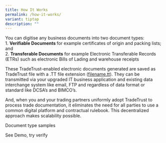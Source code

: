 ```yaml
---
title: How It Works
permalink: /how-it-works/
variant: tiptap
description: ""
---
```

<p>You can digitise any business documents into two document types:
<br>1. <strong>Verifiable Documents&nbsp;</strong>for example certificates
of origin and packing lists; and
<br>2. <strong>Transferable Documents</strong>&nbsp;for example Electronic
Transferable Records (ETRs) such as electronic Bills of Lading and warehouse
receipts</p>
<p>These TradeTrust-enabled electronic documents generated are saved as TradeTrust
file with a .TT file extension (<a href="http://filename.tt" rel="noopener noreferrer nofollow" target="_blank">filename.tt</a>). They can be transmitted via
your upgraded IT business application and existing data interchange system
like email, FTP and regardless of data format or standard like DCSA’s and
BIMCO’s.</p>
<p></p>
<p></p>
<p>And, when you and your trading partners uniformly adopt TradeTrust to
process trade documentation, it eliminates the need for all parties to
use a common digital platform and contractual rulebook. This decentralized
approach makes scalability possible.</p>
<p></p>
<p></p>
<p></p>
<p>Document type samples</p>
<p></p>
<p>See Demo, try verify</p>
<p></p>